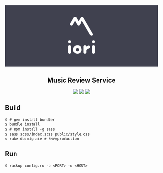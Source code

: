 ![iori-logo](https://raw.githubusercontent.com/mizucoffee/iori/develop/iori-top.png)
<h2 align="center">Music Review Service</h2>
<p align="center">
  <a href="https://travis-ci.org/mizucoffee/iori"><img src="https://travis-ci.org/mizucoffee/iori.svg?branch=develop"/></a>
  <a href="https://codeclimate.com/github/mizucoffee/iori/maintainability"><img src="https://api.codeclimate.com/v1/badges/5f0c459428939e43a152/maintainability" /></a>
  <a href="https://codecov.io/gh/mizucoffee/iori"><img src="https://codecov.io/gh/mizucoffee/iori/branch/master/graph/badge.svg" /></a>
</p>

## Build

```
$ # gem install bundler
$ bundle install
$ # npm install -g sass
$ sass scss/index.scss public/style.css
$ rake db:migrate # ENV=production
```

## Run

```
$ rackup config.ru -p <PORT> -o <HOST>
```